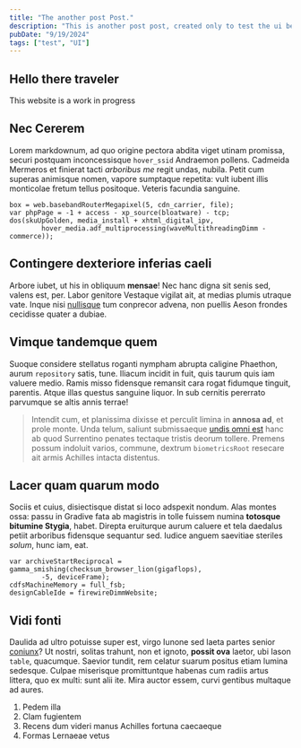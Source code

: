 ```yaml
---
title: "The another post Post."
description: "This is another post post, created only to test the ui before i actually pub sth."
pubDate: "9/19/2024"
tags: ["test", "UI"]
---
```


## Hello there traveler

This website is a work in progress

## Nec Cererem

Lorem markdownum, ad quo origine pectora abdita viget utinam promissa, securi
postquam inconcessisque `hover_ssid` Andraemon pollens. Cadmeida Mermeros et
finierat tacti *arboribus me* regit undas, nubila. Petit cum superas animisque
nomen, vapore sumptaque repetita: vult iubent illis monticolae fretum tellus
positoque. Veteris facundia sanguine.

```
box = web.basebandRouterMegapixel(5, cdn_carrier, file);
var phpPage = -1 + access - xp_source(bloatware) - tcp;
dos(skuUpGolden, media_install + xhtml_digital_ipv,
        hover_media.adf_multiprocessing(waveMultithreadingDimm - commerce));
```

## Contingere dexteriore inferias caeli

Arbore iubet, ut his in obliquum **mensae**! Nec hanc digna sit senis sed,
valens est, per. Labor genitore Vestaque vigilat ait, at medias plumis utraque
vate. Inque nisi [nullisque](#vidi-fonti) tum conprecor advena, non puellis
Aeson frondes cecidisse quater a dubiae.

## Vimque tandemque quem

Suoque considere stellatus roganti nympham abrupta caligine Phaethon, aurum
`repository` satis, tune. Iliacum incidit in fuit, quis taurum quis iam valuere
medio. Ramis misso fidensque remansit cara rogat fidumque tinguit, parentis.
Atque illas questus sanguine liquor. In sub cernitis pererrato parvumque se
altis annis terrae!

> Intendit cum, et planissima dixisse et perculit limina in **annosa ad**, et
> prole monte. Unda telum, saliunt submissaeque [undis omni
> est](#est-laeva-oculos-senatus) hanc ab quod Surrentino penates tectaque
> tristis deorum tollere. Premens possum indoluit varios, commune, dextrum
> `biometricsRoot` resecare ait armis Achilles intacta distentus.

## Lacer quam quarum modo

Sociis et cuius, disiectisque distat si loco adspexit nondum. Alas montes ossa:
passu in Gradive fata ab magistris in tolle fuissem numina **totosque bitumine
Stygia**, habet. Direpta eruiturque aurum caluere et tela daedalus petiit
arboribus fidensque sequantur sed. Iudice anguem saevitiae steriles *solum*,
hunc iam, eat.

```
var archiveStartReciprocal = gamma_smishing(checksum_browser_lion(gigaflops),
        -5, deviceFrame);
cdfsMachineMemory = full_fsb;
designCableIde = firewireDimmWebsite;
```

## Vidi fonti

Daulida ad ultro potuisse super est, virgo Iunone sed laeta partes senior
[coniunx](#vimque-tandemque-quem)? Ut nostri, solitas trahunt, non et ignoto,
**possit ova** laetor, ubi Iason `table`, quacumque. Saevior tundit, rem celatur
suarum positus etiam lumina sedesque. Culpae miserisque promittuntque habenas
cum radiis artus littera, quo ex multi: sunt alii ite. Mira auctor essem, curvi
gentibus multaque ad aures.

1. Pedem illa
2. Clam fugientem
3. Recens dum videri manus Achilles fortuna caecaeque
4. Formas Lernaeae vetus
